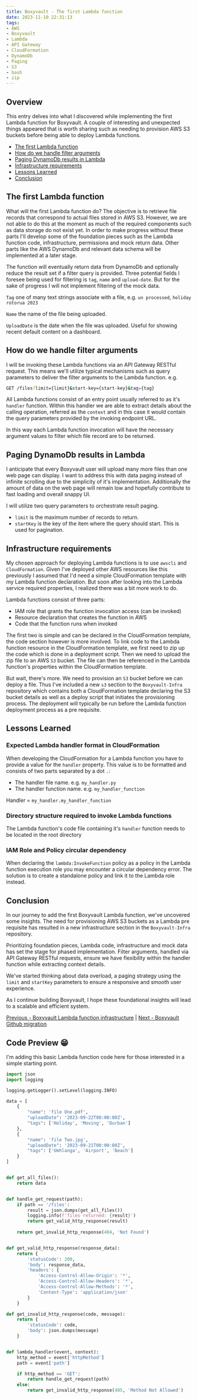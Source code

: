 ```yaml
---
title: Boxyvault - The first Lambda function
date: 2023-11-10 22:31:13
tags:
- AWS
- Boxyvault
- Lambda
- API Gateway
- CloudFormation
- DynamoDb
- Paging
- S3
- bash
- zip
---
```



## Overview

This entry delves into what I discovered while implementing the first Lambda function for Boxyvault. A couple of interesting and unexpected things appeared that is worth sharing such as needing to provision AWS S3 buckets before being able to deploy Lambda functions.

- [The first Lambda function](the-first-lambda-function)
- [How do we handle filter arguments](#how-do-we-handle-filter-arguments)
- [Paging DynamoDb results in Lambda](#paging-dynamodb-results-in-lambda)
- [Infrastructure requirements](#infrastructure-requirements)
- [Lessons Learned](#lessons-learned)
- [Conclusion](#conclusion)

## The first Lambda function

What will the first Lambda function do? The objective is to retrieve file records that correspond to actual files stored in AWS S3.
However, we are not able to do this at the moment as much of the required components such as data storage do not exist yet. In order to make progress without these parts I'll develop some of the foundation pieces such as the Lambda function code, infrastructure, permissions and mock return data. Other parts like the AWS DynamoDb and relevant data schema will be implemented at a later stage.

The function will eventually return data from DynamoDb and optionally reduce the result set if a filter query is provided. Three potential fields I foresee being used for filtering is `tag`, `name` and `upload-date`. But for the sake of progress I will not implement filtering of the mock data.

`Tag` one of many text strings associate with a file, e.g. `un processed`, `holiday rotorua 2023`  

`Name` the name of the file being uploaded.  

`UploadDate` is the date when the file was uploaded. Useful for showing recent default content on a dashboard.

## How do we handle filter arguments

I will be invoking these Lambda functions via an API Gateway RESTful request.
This means we'll utilize typical mechanisms such as query parameters to deliver the filter arguments to the Lambda function. e.g.

```bash
GET /files?limit={limit}&start-key={start-key}&tag={tag}
```

All Lambda functions consist of an entry point usually referred to as it's `handler` function. Within this handler we are able to extract details about the calling operation, referred as the `context` and in this case it would contain the query parameters provided by the invoking endpoint URL.

In this way each Lambda function invocation will have the necessary argument values to filter which file record are to be returned.

## Paging DynamoDb results in Lambda

I anticipate that every Boxyvault user will upload many more files than one web page can display. I want to address this with data paging instead of infinite scrolling due to the simplicity of it's implementation. Additionally the amount of data on the web page will remain low and hopefully contribute to fast loading and overall snappy UI.

I will utilize two query parameters to orchestrate result paging.

- `limit` is the maximum number of records to return.
- `startKey` is the key of the item where the query should start. This is used for pagination.

## Infrastructure requirements

My chosen approach for deploying Lambda functions is to use `awscli` and `CloudFormation`. Given I've deployed other AWS resources like this previously I assumed that I'd need a simple CloudFormation template with my Lambda function declaration. But soon after looking into the Lambda service required properties, I realized there was a bit more work to do.

Lambda functions consist of three parts:

- IAM role that grants the function invocation access (can be invoked)
- Resource declaration that creates the function in AWS
- Code that the function runs when invoked

The first two is simple and can be declared in the CloudFormation template, the code section however is more involved. To link code to the Lambda function resource in the CloudFormation template, we first need to zip up the code which is done in a deployment script. Then we need to upload the zip file to an AWS `S3` bucket. The file can then be referenced in the Lambda function's properties within the CloudFormation template.

But wait, there's more. We need to provision an `S3` bucket before we can deploy a file.
Thus I've included a new `s3` section to the `Boxyvault-Infra` repository which contains both a CloudFormation template declaring the S3 bucket details as well as a deploy script that initiates the provisioning process. The deployment will typically be run before the Lambda function deployment process as a pre requisite.

## Lessons Learned

### Expected Lambda handler format in CloudFormation

When developing the CloudFormation for a Lambda function you have to provide a value for the `handler` property. This value is to be formatted and consists of two parts separated by a dot `.`:

- The handler file name. e.g. `my_handler.py`
- The handler function name. e.g. `my_handler_function`

Handler = `my_handler.my_handler_function`

### Directory structure required to invoke Lambda functions

The Lambda function's code file containing it's `handler` function needs to be located in the root directory

### IAM Role and Policy circular dependency

When declaring the `lambda:InvokeFunction` policy as a policy in the Lambda function execution role you may encounter a circular dependency error. The solution is to create a standalone policy and link it to the Lambda role instead.

## Conclusion

In our journey to add the first Boxyvault Lambda function, we've uncovered some insights. The need for provisioning AWS S3 buckets as a Lambda pre requisite has resulted in a new infrastructure section in the `Boxyvault-Infra` repository.

Prioritizing foundation pieces, Lambda code, infrastructure and mock data has set the stage for phased implementation. Filter arguments, handled via API Gateway RESTful requests, ensure we have flexibility within the handler function while extracting context details.

We've started thinking about data overload, a paging strategy using the `limit` and `startKey` parameters to ensure a responsive and smooth user experience.

As I continue building Boxyvault, I hope these foundational insights will lead to a scalable and efficient system.

[Previous - Boxyvault Lambda function infrastructure](https://jaxsbr.github.io/pkb-blog/2023/10/16/boxyvault-lambda-infra/) | [Next - Boxyvault Github migration](https://jaxsbr.github.io/pkb-blog/2023/12/03/boxyvault-github-migration/)

## Code Preview 😁

I'm adding this basic Lambda function code here for those interested in a simple starting point.

```python
import json
import logging

logging.getLogger().setLevel(logging.INFO)

data = [
    {
        "name": 'file One.pdf',
        "uploadDate": '2023-09-22T00:00:00Z',
        "tags": ['Holiday', 'Moving', 'Durban']
    },
    {
        "name": 'file Two.jpg',
        "uploadDate": '2023-09-21T00:00:00Z',
        "tags": ['Umhlanga', 'Airport', 'Beach']
    }
]


def get_all_files():
    return data


def handle_get_request(path):
    if path == '/files':
        result = json.dumps(get_all_files())
        logging.info(f'files returned: {result}')
        return get_valid_http_response(result)
        
    return get_invalid_http_response(404, 'Not Found')


def get_valid_http_response(response_data):
    return {
        'statusCode': 200,
        'body': response_data,
        'headers': {
            'Access-Control-Allow-Origin': '*',
            'Access-Control-Allow-Headers': '*',
            'Access-Control-Allow-Methods': '*',
            'Content-Type': 'application/json'
        }
    }

def get_invalid_http_response(code, message):
    return {
        'statusCode': code,
        'body': json.dumps(message)
    }


def lambda_handler(event, context):
    http_method = event['httpMethod']
    path = event['path']

    if http_method == 'GET':
        return handle_get_request(path)
    else:
        return get_invalid_http_response(405, 'Method Not Allowed')
```
